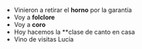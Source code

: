 - Vinieron a retirar el **horno** por la garantía
- Voy a **folclore** 
- Voy a **coro** 
- Hoy hacemos la **clase de canto en casa
- Vino de visitas Lucia 